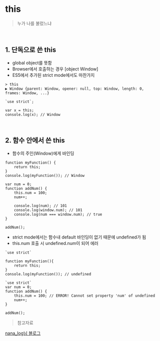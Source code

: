 # **this**

> 누가 나를 불렀느냐

<br/>

## **1. 단독으로 쓴 this**

- global object를 뜻함
- Browser에서 호출하는 경우 [object Window]
- ES5에서 추가된 strict mode에서도 마찬가지

```
> this
▶️ Window {parent: Window, opener: null, top: Window, length: 0, frames: Window, ...}

```

```
`use strict`;

var x = this;
console.log(x); // Window

```

<br/>

## **2. 함수 안에서 쓴 this**

- 함수의 주인(Window)에게 바인딩

```
function myFunction() {
    return this;
}
console.log(myFunction()); // Window

```

```
var num = 0;
function addNum() {
    this.num = 100;
    num++;

    console.log(num); // 101
    console.log(window.num); // 101
    console.log(num === window.num); // true
}

addNum();

```

- strict mode에서는 함수내 default 바인딩이 없기 때문에 undefined가 됨
- this.num 호출 시 undefined.num이 되어 에러

```
`use strict`

function myFunction(){
    return this;
}
console.log(myFunction()); // undefined

```

```
`use strict`
var num = 0;
function addNum() {
    this.num = 100; // ERROR! Cannot set property 'num' of undefined
    num++;
}

addNum();

```

<!-- 추가정보 미완료 -->

<!-- > 더 알아보기 -->

<!-- > 기술 더 알아보기 -->

<!-- > 개발용어 더 알아보기 -->

> 참고자료

[nana_log님 블로그](https://nykim.work/71)
